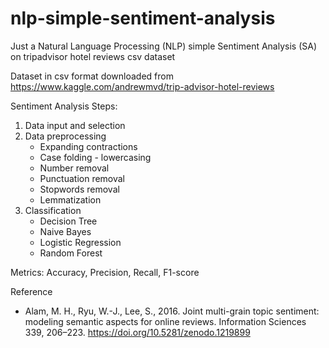 # nlp-simple-sentiment-analysis
Just a Natural Language Processing (NLP) simple Sentiment Analysis (SA) on tripadvisor hotel reviews csv dataset

Dataset in csv format downloaded from https://www.kaggle.com/andrewmvd/trip-advisor-hotel-reviews

Sentiment Analysis Steps:
1. Data input and selection
2. Data preprocessing
    - Expanding contractions
    - Case folding - lowercasing
    - Number removal
    - Punctuation removal
    - Stopwords removal
    - Lemmatization
3. Classification
    - Decision Tree
    - Naive Bayes
    - Logistic Regression
    - Random Forest

Metrics: Accuracy, Precision, Recall, F1-score


Reference
- Alam, M. H., Ryu, W.-J., Lee, S., 2016. Joint multi-grain topic sentiment: modeling semantic aspects for online reviews. Information Sciences 339, 206–223.
https://doi.org/10.5281/zenodo.1219899